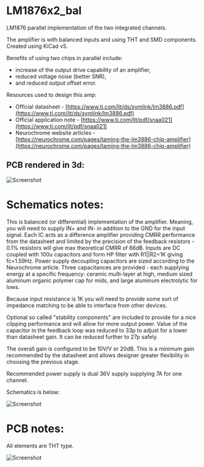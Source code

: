 # LM1876x2_bal

LM1876 parallel implementation of the two integrated channels.

The amplifier is with balanced inputs and using THT and SMD components. Created using KiCad v5.

Benefits of using two chips in parallel include: 
- increase of the output drive capability of an amplifier, 
- reduced voltage noise (better SNR), 
- and reduced output offset error.

Resources used to design this amp:
* Official datasheet - [https://www.ti.com/lit/ds/symlink/lm3886.pdf](https://www.ti.com/lit/ds/symlink/lm3886.pdf)
* Official application note - [https://www.ti.com/lit/pdf/snaa021](https://www.ti.com/lit/pdf/snaa021)
* Neurochrome website articles - [https://neurochrome.com/pages/taming-the-lm3886-chip-amplifier](https://neurochrome.com/pages/taming-the-lm3886-chip-amplifier)

## PCB rendered in 3d:
![Screenshot](img/3d.png)

# Schematics notes:

This is balanced (or differential) implementation of the amplifier. Meaning, you will need to supply IN+ and IN- in addition to the GND for the input signal.
Each IC acts as a difference amplifier providing CMRR performance from the datasheet and limited by the precision of the feedback resistors - 0.1% resistors will give max theoretical CMRR of 66dB.
Inputs are DC coupled with 100u capacitors and form HP filter with R1||R2=1K giving fc=1.59Hz.
Power supply decoupling capacitors are sized according to the Neurochrome article. Three capacitances are provided - each supplying energy at a specific frequency: ceramic multi-layer at high, medium sized aluminum organic polymer cap for mids, and large aluminum electrolytic for lows. 

Because input resistance is 1K you will need to provide some sort of impedance matching to be able to interface from other devices.

Optional so called "stability components" are included to provide for a nice clipping performance and will allow for more output power. Value of the capacitor in the feedback loop was reduced to 33p to adjust for a lower than datasheet gain. It can be reduced further to 27p safely.

The overall gain is configured to be 10V/V or 20dB. This is a minimum gain recommended by the datasheet and allows designer greater flexibility in choosing the previous stage.

Recommended power supply is dual 36V supply supplying 7A for one channel.

Schematics is below:

![Screenshot](img/sch.png)


# PCB notes:

All elements are THT type.

![Screenshot](img/pcb.png)

